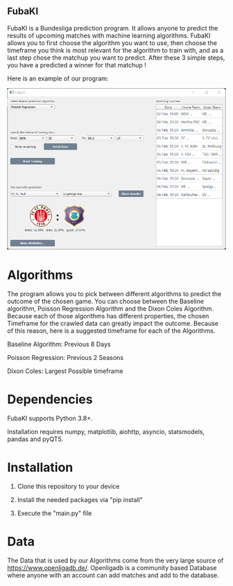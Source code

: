 FubaKI
-----------

FubaKI is a Bundesliga prediction program. It allows anyone to predict the results of upcoming matches with machine learning algorithms. FubaKI allows you to first choose the algorithm you want to use, then choose the timeframe you think is most relevant for the algorithm to train with, and as a last step chose the matchup you want to predict. After these 3 simple steps, you have a predicted a winner for that matchup !

Here is an example of our program:

<img src="fuba.png" width= 600>


Algorithms
=====

The program allows you to pick between different algorithms to predict the outcome of the chosen game. You can choose between the
Baseline algorithm, Poisson Regression Algorithm and the Dixon Coles Algorithm. Because each of those algorithms has different properties,
the chosen Timeframe for the crawled data can greatly impact the outcome. Because of this reason, here is a suggested timeframe for each of the 
Algorithms.

Baseline Algorithm: Previous 8 Days

Poisson Regression: Previous 2 Seasons

Dixon Coles: Largest Possible timeframe



Dependencies
=====

FubaKI supports Python 3.8+.

Installation requires numpy, matplotlib, aiohttp, asyncio, statsmodels, pandas and pyQT5.

Installation
============

1. Clone this repository to your device

2. Install the needed packages via "pip install"

3. Execute the "main.py" file

Data
============

The Data that is used by our Algorithms come from the very large source of https://www.openligadb.de/. Openligadb is a community based Database where anyone with an account 
can add matches and add to the database.
